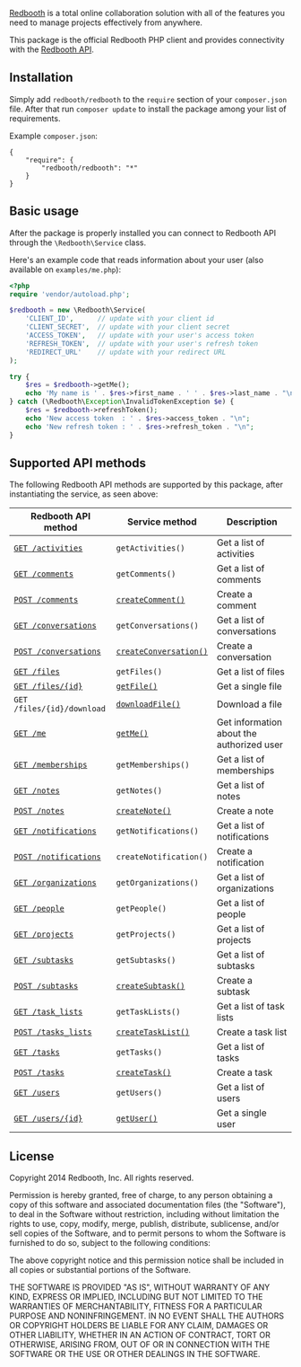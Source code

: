[Redbooth](https://redbooth.com/) is a total online collaboration solution with all of the features you need to manage projects effectively from anywhere.

This package is the official Redbooth PHP client and provides connectivity with the [Redbooth API](https://redbooth.com/api/).

## Installation

Simply add `redbooth/redbooth` to the `require` section of your `composer.json` file. After that run `composer update` to install the package among your list of requirements.

Example `composer.json`:

```
{
    "require": {
        "redbooth/redbooth": "*"
    }
}
```

## Basic usage

After the package is properly installed you can connect to Redbooth API through the `\Redbooth\Service` class.

Here's an example code that reads information about your user (also available on `examples/me.php`):

```php
<?php
require 'vendor/autoload.php';

$redbooth = new \Redbooth\Service(
    'CLIENT_ID',      // update with your client id
    'CLIENT_SECRET',  // update with your client secret
    'ACCESS_TOKEN',   // update with your user's access token
    'REFRESH_TOKEN',  // update with your user's refresh token
    'REDIRECT_URL'    // update with your redirect URL
);

try {
    $res = $redbooth->getMe();
    echo 'My name is ' . $res->first_name . ' ' . $res->last_name . "\n";
} catch (\Redbooth\Exception\InvalidTokenException $e) {
    $res = $redbooth->refreshToken();
    echo 'New access token  : ' . $res->access_token . "\n";
    echo 'New refresh token : ' . $res->refresh_token . "\n";
}
```

## Supported API methods

The following Redbooth API methods are supported by this package, after instantiating the service, as seen above:

Redbooth API method | Service method | Description
--------------------|----------------|------------
[`GET /activities`](https://redbooth.com/api/api-docs/#page:activities,header:activities-activity-list) | `getActivities()` | Get a list of activities
[`GET /comments`](https://redbooth.com/api/api-docs/#page:comments,header:comments-comment-list-get) | `getComments()` | Get a list of comments
[`POST /comments`](https://redbooth.com/api/api-docs/#page:comments,header:comments-comment-list-post) | [`createComment()`](https://github.com/teambox/redbooth-php/blob/master/doc/Redbooth-Service.md#redboothservicecreatecomment) | Create a comment
[`GET /conversations`](https://redbooth.com/api/api-docs/#page:conversations,header:conversations-conversation-list-get) | `getConversations()` | Get a list of conversations
[`POST /conversations`](https://redbooth.com/api/api-docs/#page:conversations,header:conversations-conversation-list-post) | [`createConversation()`](https://github.com/teambox/redbooth-php/blob/master/doc/Redbooth-Service.md#redboothservicecreateconversation) | Create a conversation
[`GET /files`](https://redbooth.com/api/api-docs/#page:files,header:files-file-list) | `getFiles()` | Get a list of files
[`GET /files/{id}`](https://redbooth.com/api/api-docs/#page:files,header:files-file-get) | [`getFile()`](https://github.com/teambox/redbooth-php/blob/master/doc/ApiIndex.md) | Get a single file
`GET /files/{id}/download`| [`downloadFile()`](https://github.com/teambox/redbooth-php/blob/master/doc/Redbooth-Service.md#redboothservicedownloadfile) | Download a file
[`GET /me`](https://redbooth.com/api/api-docs/#page:user-information,header:user-information-user-information-get) | [`getMe()`](https://github.com/teambox/redbooth-php/blob/master/doc/Redbooth-Service.md#redboothservicegetme) | Get information about the authorized user
[`GET /memberships`](https://redbooth.com/api/api-docs/#page:memberships,header:memberships-membership-list-get) | `getMemberships()` | Get a list of memberships
[`GET /notes`](https://redbooth.com/api/api-docs/#page:notes,header:notes-note-list-get) | `getNotes()` | Get a list of notes
[`POST /notes`](https://redbooth.com/api/api-docs/#page:notes,header:notes-note-list-post) | [`createNote()`](https://github.com/teambox/redbooth-php/blob/master/doc/Redbooth-Service.md#redboothservicecreatenote) | Create a note
[`GET /notifications`](https://redbooth.com/api/api-docs/#page:notifications,header:notifications-notification-list-get) | `getNotifications()` | Get a list of notifications
[`POST /notifications`](https://redbooth.com/api/api-docs/#page:notifications,header:notifications-notification-list-post) | `createNotification()` | Create a notification
[`GET /organizations`](https://redbooth.com/api/api-docs/#page:organizations,header:organizations-organization-list-get) | `getOrganizations()` | Get a list of organizations
[`GET /people`](https://redbooth.com/api/api-docs/#page:people,header:people-people-list-get) | `getPeople()` | Get a list of people
[`GET /projects`](https://redbooth.com/api/api-docs/#page:projects,header:projects-project-list-get) | `getProjects()` | Get a list of projects
[`GET /subtasks`](https://redbooth.com/api/api-docs/#page:subtasks,header:subtasks-subtasks-list-get) | `getSubtasks()` | Get a list of subtasks
[`POST /subtasks`](https://redbooth.com/api/api-docs/#page:subtasks,header:subtasks-subtasks-list-post) | [`createSubtask()`](https://github.com/teambox/redbooth-php/blob/master/doc/Redbooth-Service.md#redboothservicecreatesubtask) | Create a subtask
[`GET /task_lists`](https://redbooth.com/api/api-docs/#page:tasklists,header:tasklists-tasklist-list-get) | `getTaskLists()` | Get a list of task lists
[`POST /tasks_lists`](https://redbooth.com/api/api-docs/#page:tasklists,header:tasklists-tasklist-list-post) | [`createTaskList()`](https://github.com/teambox/redbooth-php/blob/master/doc/Redbooth-Service.md#redboothservicecreatetasklist) | Create a task list
[`GET /tasks`](https://redbooth.com/api/api-docs/#page:tasks,header:tasks-task-list-get) | `getTasks()` | Get a list of tasks
[`POST /tasks`](https://redbooth.com/api/api-docs/#page:tasks,header:tasks-task-list-post) | [`createTask()`](https://github.com/teambox/redbooth-php/blob/master/doc/Redbooth-Service.md#redboothservicecreatetask) | Create a task
[`GET /users`](https://redbooth.com/api/api-docs/#page:users,header:users-user-list) | `getUsers()` | Get a list of users
[`GET /users/{id}`](https://redbooth.com/api/api-docs/#page:users,header:users-user) | [`getUser()`](https://github.com/teambox/redbooth-php/blob/master/doc/Redbooth-Service.md#redboothservicegetuser) | Get a single user

## License

Copyright 2014 Redbooth, Inc. All rights reserved.

Permission is hereby granted, free of charge, to any person obtaining a copy
of this software and associated documentation files (the "Software"), to
deal in the Software without restriction, including without limitation the
rights to use, copy, modify, merge, publish, distribute, sublicense, and/or
sell copies of the Software, and to permit persons to whom the Software is
furnished to do so, subject to the following conditions:

The above copyright notice and this permission notice shall be included in
all copies or substantial portions of the Software.

THE SOFTWARE IS PROVIDED "AS IS", WITHOUT WARRANTY OF ANY KIND, EXPRESS OR
IMPLIED, INCLUDING BUT NOT LIMITED TO THE WARRANTIES OF MERCHANTABILITY,
FITNESS FOR A PARTICULAR PURPOSE AND NONINFRINGEMENT. IN NO EVENT SHALL THE
AUTHORS OR COPYRIGHT HOLDERS BE LIABLE FOR ANY CLAIM, DAMAGES OR OTHER
LIABILITY, WHETHER IN AN ACTION OF CONTRACT, TORT OR OTHERWISE, ARISING
FROM, OUT OF OR IN CONNECTION WITH THE SOFTWARE OR THE USE OR OTHER DEALINGS
IN THE SOFTWARE.
